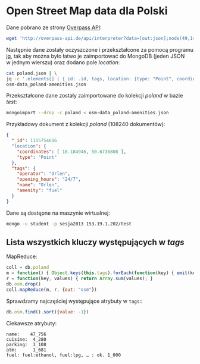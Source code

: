 # Open Street Map data dla Polski

Dane pobrano ze strony
[Overpass API](http://overpass-api.de):

```sh
wget 'http://overpass-api.de/api/interpreter?data=[out:json];node(49,14,55,24)[amenity];out;' -O poland.json
```

Następnie dane zostały oczyszczone i przekształcone za pomocą programu
[jq](http://stedolan.github.io/jq/),
tak aby można było łatwo je zaimportować do MongoDB
(jeden JSON w jednym wierszu)
oraz dodano pole *location*:

```sh
cat poland.json | \
jq -c '.elements[] | {_id: .id, tags, location: {type: "Point", coordinates: [.lon, .lat]}}' > \
osm-data_poland-amenities.json
```

Przekształcone dane zostały zaimportowane do kolekcji *poland*
w bazie *test*:

```sh
mongoimport --drop -c poland < osm-data_poland-amenities.json
```

Przykładowy dokument z kolekcji *poland* (108240 dokumentów):

```json
{
  "_id": 1115754616
  "location": {
    "coordinates": [ 18.184946, 50.6736808 ],
    "type": "Point"
  },
  "tags": {
    "operator": "Orlen",
    "opening_hours": "24/7",
    "name": "Orlen",
    "amenity": "fuel"
  }
}
```

Dane są dostępne na maszynie wirtualnej:

```sh
mongo -u student -p sesja2013 153.19.1.202/test
```


## Lista wszystkich kluczy występujących w *tags*

MapReduce:

```js
coll = db.poland
m = function() { Object.keys(this.tags).forEach(function(key) { emit(key, 1); }); }
r = function(key, values) { return Array.sum(values); }
db.osm.drop()
coll.mapReduce(m, r, {out: "osm"})
```

Sprawdzamy najczęściej występujące atrybuty w `tags`::

```js
db.osm.find().sort({value: -1})
```

Ciekawsze atrybuty:

```
name:    47_756
cuisine:  4_280
parking:  3_108
atm:      1_681
fuel: fuel:ethanol, fuel:lpg, … : ok. 1_000
```
